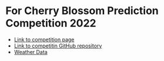 # For Cherry Blossom Prediction Competition 2022
- [Link to competition page](https://competition.statistics.gmu.edu/)
- [Link to competitin GitHub repository](https://github.com/GMU-CherryBlossomCompetition/peak-bloom-prediction)
- [Weather Data](https://www.wunderground.com)

